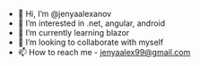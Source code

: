 - 👋 Hi, I’m @jenyaalexanov
- 👀 I’m interested in .net, angular, android
- 🌱 I’m currently learning blazor
- 💞️ I’m looking to collaborate with myself 
- 📫 How to reach me - jenyaalex99@gmail.com
